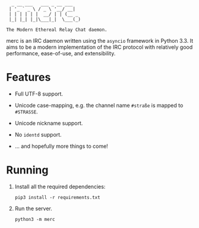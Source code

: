 
      _ __ ___   ___ _ __ ___
     | '_ ` _ \ / _ \ '__/ __|
     | | | | | |  __/ | | (__ _
     |_| |_| |_|\___|_|  \___(_)

    The Modern Ethereal Relay Chat daemon.

merc is an IRC daemon written using the `asyncio` framework in Python 3.3. It
aims to be a modern implementation of the IRC protocol with relatively good
performance, ease-of-use, and extensibility.

# Features

 * Full UTF-8 support.

 * Unicode case-mapping, e.g. the channel name `#straße` is mapped to
   `#STRASSE`.

 * Unicode nickname support.

 * No `identd` support.

 * ... and hopefully more things to come!

# Running

 1. Install all the required dependencies:

        pip3 install -r requirements.txt

 2. Run the server.

        python3 -m merc
